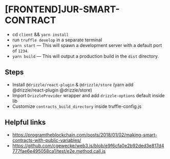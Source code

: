 # [FRONTEND]JUR-SMART-CONTRACT

- cd `client` && `yarn install`
- run `truffle develop` in a separate terminal
- `yarn start` — This will spawn a development server with a default port of `1234`.
- `yarn build` — This will output a production build in the `dist` directory.

## Steps

- Install `@drizzle/react-plugin` & `@drizzle/store` (yarn add @drizzle/react-plugin @drizzle/store)
- Import `DrizzleProvider` wrapper and add `drizzle-options` default inside lib
- Customize `contracts_build_directory` inside truffle-config.js

## Helpful links 

- https://programtheblockchain.com/posts/2018/01/02/making-smart-contracts-with-public-variables/
- https://github.com/cgewecke/web3.js/blob/e9f6cfa0e2b92ded3e817d4777fae6e495058ca1/test/e2e.method.call.js